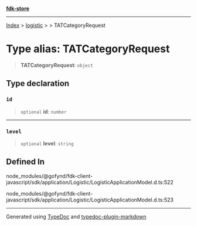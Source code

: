 [**fdk-store**](../../../README.md)
***

[Index](../../../API.md) > [logistic](../../README.md) > [<internal>](../README.md) > TATCategoryRequest

# Type alias: TATCategoryRequest

> **TATCategoryRequest**: `object`

## Type declaration

### `id`

> `optional` **id**: `number`

***

### `level`

> `optional` **level**: `string`

## Defined In

node\_modules/@gofynd/fdk-client-javascript/sdk/application/Logistic/LogisticApplicationModel.d.ts:522

node\_modules/@gofynd/fdk-client-javascript/sdk/application/Logistic/LogisticApplicationModel.d.ts:523

***
Generated using [TypeDoc](https://typedoc.org/) and [typedoc-plugin-markdown](https://www.npmjs.com/package/typedoc-plugin-markdown)
